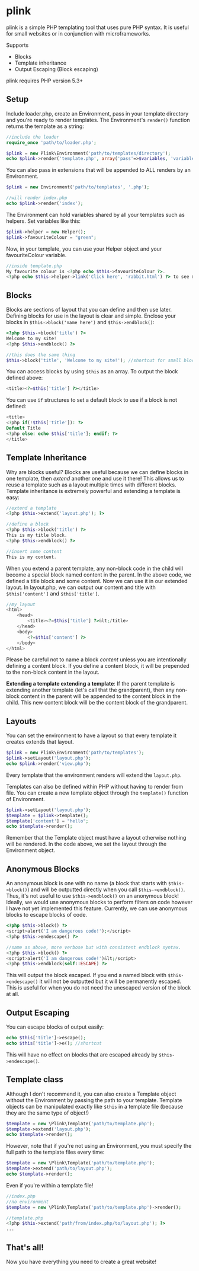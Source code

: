 plink
=====

plink is a simple PHP templating tool that uses pure PHP syntax.
It is useful for small websites or in conjunction with microframeworks.

Supports

  * Blocks
  * Template inheritance
  * Output Escaping (Block escaping)

plink requires PHP version 5.3+

Setup
-----

Include loader.php, create an Environment, pass in your template directory and you're ready to render templates.
The Environment's `render()` function returns the template as a string:

```php
//include the loader
require_once 'path/to/loader.php';

$plink = new Plink\Environment('path/to/templates/directory');
echo $plink->render('template.php', array('pass'=>$variables, 'variable name'=>$value));
```

You can also pass in extensions that will be appended to ALL renders by an Environment.

```php
$plink = new Environment('path/to/templates', '.php');

//will render index.php
echo $plink->render('index');
```

The Environment can hold variables shared by all your templates such as helpers.  Set variables like this: 
```php
$plink->helper = new Helper();
$plink->favouriteColour = "green";
```

Now, in your template, you can use your Helper object and your favouriteColour variable.

```php
//inside template.php
My favourite colour is <?php echo $this->favouriteColour ?>.
<?php echo $this->helper->link('Click here', 'rabbit.html') ?> to see my pet rabbit!
```

Blocks
-----

Blocks are sections of layout that you can define and then use later.
Defining blocks for use in the layout is clear and simple.
Enclose your blocks in `$this->block('name here')` and `$this->endblock()`: 

```php
<?php $this->block('title') ?>
Welcome to my site!
<?php $this->endblock() ?>

//this does the same thing
$this->block('title', 'Welcome to my site!'); //shortcut for small blocks
```

You can access blocks by using `$this` as an array.  To output the block defined above: 

```php
<title><?=$this['title'] ?></title>
```

You can use `if` structures to set a default block to use if a block is not defined: 

```php
<title>
<?php if(!$this['title']): ?>
Default Title
<?php else: echo $this['title']; endif; ?>
</title>
```

Template Inheritance
-----

Why are blocks useful?  Blocks are useful because we can define blocks in one template, then _extend_ another one and use it there!
This allows us to reuse a template such as a layout multiple times with different blocks.
Template inheritance is extremely powerful and extending a template is easy: 

```php
//extend a template
<?php $this->extend('layout.php'); ?>

//define a block
<?php $this->block('title') ?>
This is my title block.
<?php $this->endblock() ?>

//insert some content
This is my content.
```

When you extend a parent template, any non-block code in the child will become a special block named content in the parent.
In the above code, we defined a title block and some content.  Now we can use it in our extended layout.
In layout.php, we can output our content and title with `$this['content']` and `$this['title']`.

```php
//my layout
<html>
	<head>
		<title><?=$this['title'] ?>&lt;/title>
	</head>
	<body>
		<?=$this['content'] ?>
	</body>
</html>
```

Please be careful not to name a block _content_ unless you are intentionally defining a content block.
If you define a content block, it will be prepended to the non-block content in the layout.

**Extending a template extending a template**: If the parent template is extending another template (let's call that the grandparent), then any non-block content in the parent will be appended to the content block in the child.  This new content block will be the content block of the grandparent.

Layouts
-----

You can set the environment to have a layout so that every template it creates extends that layout.

```php
$plink = new Plink\Environment('path/to/templates');
$plink->setLayout('layout.php');
echo $plink->render('view.php');
```

Every template that the environment renders will extend the `layout.php`.

Templates can also be defined within PHP without having to render from file.
You can create a new template object through the `template()` function of Environment.

```php
$plink->setLayout('layout.php');
$template = $plink->template();
$template['content'] = "hello";
echo $template->render();
```

Remember that the Template object must have a layout otherwise nothing will be rendered.
In the code above, we set the layout through the Environment object.

Anonymous Blocks
-----

An anonymous block is one with no name (a block that starts with `$this->block()`) and will be outputted directly when you call `$this->endblock()`.  Thus, it's not useful to use `$this->endblock()` on an anonymous block!
Ideally, we would use anonymous blocks to perform filters on code however I have not yet implemented this feature.
Currently, we can use anonymous blocks to escape blocks of code.


```php
<?php $this->block() ?>
<script>alert('I am dangerous code!');</script>
<?php $this->endescape() ?>

//same as above, more verbose but with consistent endblock syntax.
<?php $this->block() ?>
<script>alert('I am dangerous code!')&lt;/script>
<?php $this->endblock(self::ESCAPE) ?>

```

This will output the block escaped.  If you end a named block with `$this->endescape()` it will not
be outputted but it will be permanently escaped.  This is useful for when you do not need the
unescaped version of the block at all.

Output Escaping
-----
You can escape blocks of output easily: 

```php
echo $this['title']->escape();
echo $this['title']->e(); //shortcut
```

This will have no effect on blocks that are escaped already by `$this->endescape()`.

Template class
-----

Although I don't recommend it, you can also create a Template object without the Environment by passing the path to your template.
Template objects can be manipulated exactly like `$this` in a template file (because they are the same type of object!)

```php
$template = new \Plink\Template('path/to/template.php');
$template->extend('layout.php');
echo $template->render();
```

However, note that if you're not using an Environment, you must specify the full path to the template files every time:

```php
$template = new \Plink\Template('path/to/template.php');
$template->extend('path/to/layout.php');
echo $template->render();
```
Even if you're within a template file!

```php
//index.php
//no environment
$template = new \Plink\Template('path/to/template.php')->render();

//template.php
<?php $this->extend('path/from/index.php/to/layout.php'); ?>
...
```

That's all!
-----

Now you have everything you need to create a great website!